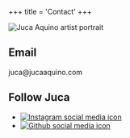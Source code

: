 +++
title = 'Contact'
+++

![Juca Aquino artist portrait](/contact.jpg)

## Email

<p>juca@jucaaquino.com</p>

## Follow Juca

<ul class="social-icons">
    <li>
        <a href="https://instagram.com/jucaqi" target="_blank" class="social-link">
            <img src="/instagram.svg" alt="Instagram social media icon">
        </a>
    </li>
    <li>
        <a href="https://github.com/jucaqi" target="_blank" class="social-link">
            <img src="/github.svg" alt="Github social media icon">
        </a>
    </li>
</ul>
